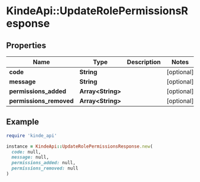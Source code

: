 # KindeApi::UpdateRolePermissionsResponse

## Properties

| Name | Type | Description | Notes |
| ---- | ---- | ----------- | ----- |
| **code** | **String** |  | [optional] |
| **message** | **String** |  | [optional] |
| **permissions_added** | **Array&lt;String&gt;** |  | [optional] |
| **permissions_removed** | **Array&lt;String&gt;** |  | [optional] |

## Example

```ruby
require 'kinde_api'

instance = KindeApi::UpdateRolePermissionsResponse.new(
  code: null,
  message: null,
  permissions_added: null,
  permissions_removed: null
)
```

